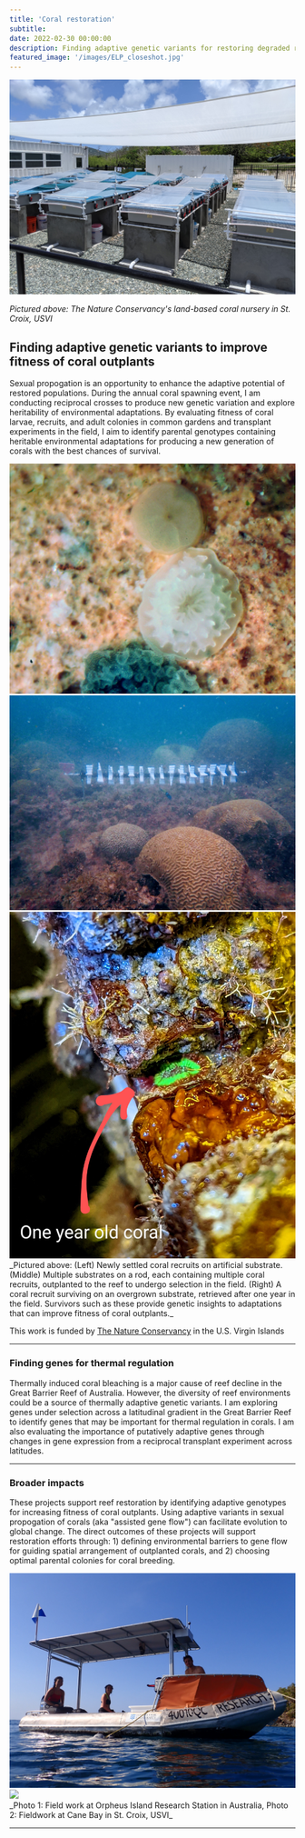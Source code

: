 ```yaml
---
title: 'Coral restoration'
subtitle: 
date: 2022-02-30 00:00:00
description: Finding adaptive genetic variants for restoring degraded reefs
featured_image: '/images/ELP_closeshot.jpg'
---
```


![](/images/ELP_closeshot.jpg)

_Pictured above: The Nature Conservancy's land-based coral nursery in St. Croix, USVI_



## Finding adaptive genetic variants to improve fitness of coral outplants

Sexual propogation is an opportunity to enhance the adaptive potential of restored populations. During the annual coral spawning event, I am conducting reciprocal crosses to produce new genetic variation and explore heritability of environmental adaptations. By evaluating fitness of coral larvae, recruits, and adult colonies in common gardens and transplant experiments in the field, I aim to identify parental genotypes containing heritable environmental adaptations for producing a new generation of corals with the best chances of survival. 

<div class="gallery" data-columns="3">
	<img src="/images/tile recruit (1).jpg">
	<img src="/images/Outplant_recruit.JPG">
	<img src="/images/One_year_zoomed.jpg">
</div>
_Pictured above: (Left) Newly settled coral recruits on artificial substrate. (Middle) Multiple substrates on a rod, each containing multiple coral recruits, outplanted to the reef to undergo selection in the field. (Right) A coral recruit surviving on an overgrown substrate, retrieved after one year in the field. Survivors such as these provide genetic insights to adaptations that can improve fitness of coral outplants._



This work is funded by [The Nature Conservancy](https://www.nature.org/en-us/about-us/where-we-work/caribbean/virgin-islands/) in the U.S. Virgin Islands

---

### Finding genes for thermal regulation

Thermally induced coral bleaching is a major cause of reef decline in the Great Barrier Reef of Australia. However, the diversity of reef environments could be a source of thermally adaptive genetic variants. I am exploring genes under selection across a latitudinal gradient in the Great Barrier Reef to identify genes that may be important for thermal regulation in corals. I am also evaluating the importance of putatively adaptive genes through changes in gene expression from a reciprocal transplant experiment across latitudes.

---

### Broader impacts

These projects support reef restoration by identifying adaptive genotypes for increasing fitness of coral outplants. Using adaptive variants in sexual propogation of corals (aka "assisted gene flow") can facilitate evolution to global change. The direct outcomes of these projects will support restoration efforts through: 1) defining environmental barriers to gene flow for guiding spatial arrangement of outplanted corals, and 2) choosing optimal parental colonies for coral breeding.



<div class="gallery" data-columns="1">
	<img src="/images/Orpheus_research_boat.JPG">
	<img src="/images/Ofav_andKB.JPG">
</div>
_Photo 1: Field work at Orpheus Island Research Station in Australia, Photo 2: Fieldwork at Cane Bay in St. Croix, USVI_

---
